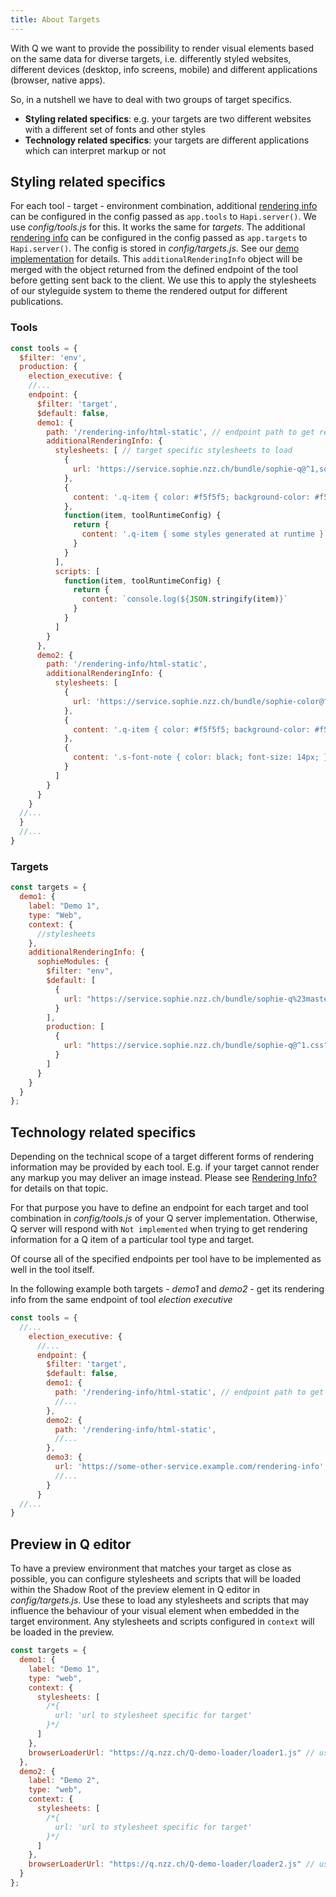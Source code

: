 ```yaml
---
title: About Targets
---
```


With Q we want to provide the possibility to render visual elements based on the same data for diverse targets, i.e. differently styled websites, different devices (desktop, info screens, mobile) and different applications (browser, native apps).

So, in a nutshell we have to deal with two groups of target specifics.

- **Styling related specifics**: e.g. your targets are two different websites with a different set of fonts and other styles
- **Technology related specifics**: your targets are different applications which can interpret markup or not

## Styling related specifics

For each tool - target - environment combination, additional [rendering info](rendering-info.html) can be configured in the config passed as `app.tools` to `Hapi.server()`. We use _config/tools.js_ for this.
It works the same for _targets_. The additional [rendering info](rendering-info.html) can be configured in the config passed as `app.targets` to `Hapi.server()`. The config is stored in _config/targets.js_.
See our [demo implementation](https://github.com/nzzdev/Q-server-demo) for details.
This `additionalRenderingInfo` object will be merged with the object returned from the defined endpoint of the tool before getting sent back to the client. We use this to apply the stylesheets of our styleguide system to theme the rendered output for different publications.

### Tools

```javascript
const tools = {
  $filter: 'env',
  production: {
    election_executive: {
    //...
    endpoint: {
      $filter: 'target',
      $default: false,
      demo1: {
        path: '/rendering-info/html-static', // endpoint path to get rendering info for this specific target
        additionalRenderingInfo: {
          stylesheets: [ // target specific stylesheets to load
            {
              url: 'https://service.sophie.nzz.ch/bundle/sophie-q@^1,sophie-font@^1,sophie-color@^1.css'
            },
            {
              content: '.q-item { color: #f5f5f5; background-color: #f5f5f5; }'
            },
            function(item, toolRuntimeConfig) {
              return {
                content: '.q-item { some styles generated at runtime }'
              }
            }
          ],
          scripts: [
            function(item, toolRuntimeConfig) {
              return {
                content: `console.log(${JSON.stringify(item)}`
              }
            }
          ]
        }
      },
      demo2: {
        path: '/rendering-info/html-static',
        additionalRenderingInfo: {
          stylesheets: [
            {
              url: 'https://service.sophie.nzz.ch/bundle/sophie-color@^1.css'
            },
            {
              content: '.q-item { color: #f5f5f5; background-color: #f5f5f5; }'
            },
            {
              content: '.s-font-note { color: black; font-size: 14px; }'
            }
          ]
        }
      }
    }
  //...
  }
  //...
}
```

### Targets

```javascript
const targets = {
  demo1: {
    label: "Demo 1",
    type: "Web",
    context: {
      //stylesheets
    },
    additionalRenderingInfo: {
      sophieModules: {
        $filter: "env",
        $default: [
          {
            url: "https://service.sophie.nzz.ch/bundle/sophie-q%23master.css"
          }
        ],
        production: [
          {
            url: "https://service.sophie.nzz.ch/bundle/sophie-q@^1.css"
          }
        ]
      }
    }
  }
};
```

## Technology related specifics

Depending on the technical scope of a target different forms of rendering information may be provided by each tool. E.g. if your target cannot render any markup you may deliver an image instead. Please see [Rendering Info?](rendering-info.html) for details on that topic.

For that purpose you have to define an endpoint for each target and tool combination in _config/tools.js_ of your Q server implementation. Otherwise, Q server will respond with `Not implemented` when trying to get rendering information for a Q item of a particular tool type and target.

Of course all of the specified endpoints per tool have to be implemented as well in the tool itself.

In the following example both targets - _demo1_ and _demo2_ - get its rendering info from the same endpoint of tool _election executive_

```javascript
const tools = {
  //...
    election_executive: {
      //...
      endpoint: {
        $filter: 'target',
        $default: false,
        demo1: {
          path: '/rendering-info/html-static', // endpoint path to get rendering info for this specific target
          //...
        },
        demo2: {
          path: '/rendering-info/html-static',
          //...
        },
        demo3: {
          url: 'https://some-other-service.example.com/rendering-info', // you can use url to use an external service providing the rendering information
          //...
        }
      }
  //...
}
```

## Preview in Q editor

To have a preview environment that matches your target as close as possible, you can configure stylesheets and scripts that will be loaded within the Shadow Root of the preview element in Q editor in _config/targets.js_. Use these to load any stylesheets and scripts that may influence the behaviour of your visual element when embedded in the target environment. Any stylesheets and scripts configured in `context` will be loaded in the preview.

```javascript
const targets = {
  demo1: {
    label: "Demo 1",
    type: "web",
    context: {
      stylesheets: [
        /*{
          url: 'url to stylesheet specific for target'
        }*/
      ]
    },
    browserLoaderUrl: "https://q.nzz.ch/Q-demo-loader/loader1.js" // used to generate embed code to graphic
  },
  demo2: {
    label: "Demo 2",
    type: "web",
    context: {
      stylesheets: [
        /*{
          url: 'url to stylesheet specific for target'
        }*/
      ]
    },
    browserLoaderUrl: "https://q.nzz.ch/Q-demo-loader/loader2.js" // used to generate embed code to graphic
  }
};
```
